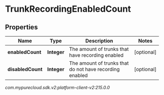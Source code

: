 # TrunkRecordingEnabledCount


## Properties

| Name | Type | Description | Notes |
| ------------ | ------------- | ------------- | ------------- |
| **enabledCount** | **Integer** | The amount of trunks that have recording enabled |  [optional] |
| **disabledCount** | **Integer** | The amount of trunks that do not have recording enabled |  [optional] |




_com.mypurecloud.sdk.v2:platform-client-v2:215.0.0_
